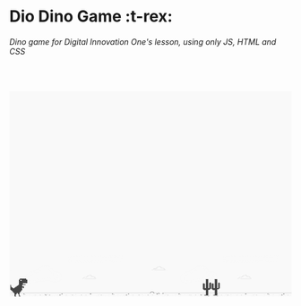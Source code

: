 <h1> Dio Dino Game :t-rex: </h1>

<h6>Dino game for Digital Innovation One's lesson, using only JS, HTML and CSS<h6>

​																	

![screenshoot](example.png)